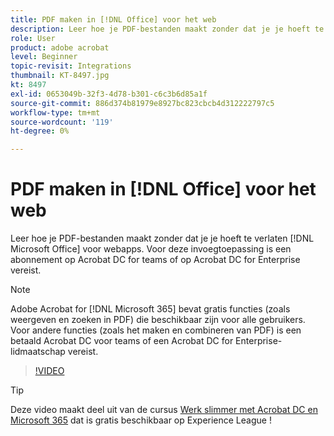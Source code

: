 ```yaml
---
title: PDF maken in [!DNL Office] voor het web
description: Leer hoe je PDF-bestanden maakt zonder dat je je hoeft te verlaten [!DNL Microsoft Office] voor webapps
role: User
product: adobe acrobat
level: Beginner
topic-revisit: Integrations
thumbnail: KT-8497.jpg
kt: 8497
exl-id: 0653049b-32f3-4d78-b301-c6c3b6d85a1f
source-git-commit: 886d374b81979e8927bc823cbcb4d312222797c5
workflow-type: tm+mt
source-wordcount: '119'
ht-degree: 0%

---
```


# PDF maken in [!DNL Office] voor het web

Leer hoe je PDF-bestanden maakt zonder dat je je hoeft te verlaten [!DNL Microsoft Office] voor webapps. Voor deze invoegtoepassing is een abonnement op Acrobat DC for teams of op Acrobat DC for Enterprise vereist.

>[!NOTE]
>
>Adobe Acrobat for [!DNL Microsoft 365] bevat gratis functies (zoals weergeven en zoeken in PDF) die beschikbaar zijn voor alle gebruikers. Voor andere functies (zoals het maken en combineren van PDF) is een betaald Acrobat DC voor teams of een Acrobat DC for Enterprise-lidmaatschap vereist.

>[!VIDEO](https://video.tv.adobe.com/v/337482?hidetitle=true)

>[!TIP]
>
>Deze video maakt deel uit van de cursus [Werk slimmer met Acrobat DC en Microsoft 365](https://experienceleague.adobe.com/?recommended=Acrobat-U-1-2021.microsoft365) dat is gratis beschikbaar op Experience League !
